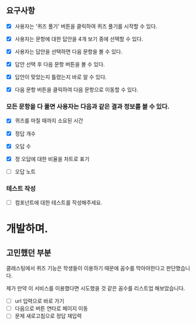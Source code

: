 ## 요구사항

- [x] 사용자는 '퀴즈 풀기' 버튼을 클릭하여 퀴즈 풀기를 시작할 수 있다.

- [x] 사용자는 문항에 대한 답안을 4개 보기 중에 선택할 수 있다.

- [x] 사용자는 답안을 선택하면 다음 문항을 볼 수 있다.

- [x] 답안 선택 후 다음 문항 버튼을 볼 수 있다.

- [x] 답안이 맞았는지 틀렸는지 바로 알 수 있다.

- [x] 다음 문항 버튼을 클릭하여 다음 문항으로 이동할 수 있다.

### 모든 문항을 다 풀면 사용자는 다음과 같은 결과 정보를 볼 수 있다.

- [x] 퀴즈를 마칠 때까지 소요된 시간

- [x] 정답 개수

- [x] 오답 수 

- [x] 정 오답에 대한 비율을 차트로 표기

- [ ] 오답 노트

### 테스트 작성
- [ ] 컴포넌트에 대한 테스트를 작성해주세요.

# 개발하며.


## 고민했던 부분

클래스팅에서 퀴즈 기능은 학생들이 이용하기 때문에 꼼수를 막아야한다고 판단했습니다.

제가 만약 이 서비스를 이용했다면 시도했을 것 같은 꼼수를 리스트업 해보았습니다.

- [ ] url 입력으로 바로 가기
- [ ] 다음으로 버튼 연타로 페이지 이동
- [ ] 문제 새로고침으로 정답 재입력